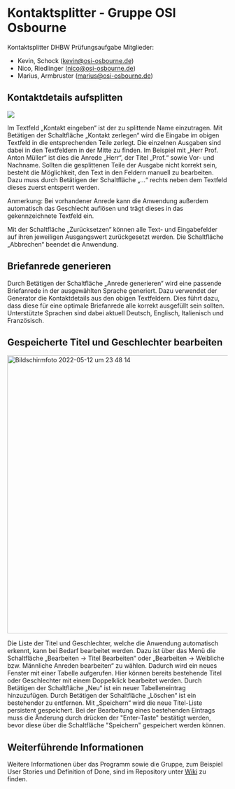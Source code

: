 # Kontaktsplitter - Gruppe OSI Osbourne
Kontaktsplitter DHBW Prüfungsaufgabe
Mitglieder:
- Kevin, Schock (kevin@osi-osbourne.de)
- Nico, Riedlinger (nico@osi-osbourne.de)
- Marius, Armbruster (marius@osi-osbourne.de)

## Kontaktdetails aufsplitten

![](https://i.imgur.com/SdK5rur.png)

Im Textfeld „Kontakt eingeben“ ist der zu splittende Name einzutragen. Mit Betätigen der Schaltfläche „Kontakt zerlegen“ wird die Eingabe im obigen Textfeld in die entsprechenden Teile zerlegt. Die einzelnen Ausgaben sind dabei in den Textfeldern in der Mitte zu finden. Im Beispiel mit „Herr Prof. Anton Müller“ ist dies die Anrede „Herr“, der Titel „Prof.“ sowie Vor- und Nachname. Sollten die gesplittenen Teile der Ausgabe nicht korrekt sein, besteht die Möglichkeit, den Text in den Feldern manuell zu bearbeiten. Dazu muss durch Betätigen der Schaltfläche „…“ rechts neben dem Textfeld dieses zuerst entsperrt werden.

Anmerkung: Bei vorhandener Anrede kann die Anwendung außerdem automatisch das Geschlecht auflösen und trägt dieses in das gekennzeichnete Textfeld ein.

Mit der Schaltfläche „Zurücksetzen“ können alle Text- und Eingabefelder auf ihren jeweiligen Ausgangswert zurückgesetzt werden. Die Schaltfläche „Abbrechen“ beendet die Anwendung.

## Briefanrede generieren

Durch Betätigen der Schaltfläche „Anrede generieren“ wird eine passende Briefanrede in der ausgewählten Sprache generiert. Dazu verwendet der Generator die Kontaktdetails aus den obigen Textfeldern. Dies führt dazu, dass diese für eine optimale Briefanrede alle korrekt ausgefüllt sein sollten. Unterstützte Sprachen sind dabei aktuell Deutsch, Englisch, Italienisch und Französisch.

## Gespeicherte Titel und Geschlechter bearbeiten

<img width="635" alt="Bildschirmfoto 2022-05-12 um 23 48 14" src="https://user-images.githubusercontent.com/67455968/168173659-f88baf48-b9f8-4a37-b7aa-d83cef26d6e5.png">


Die Liste der Titel und Geschlechter, welche die Anwendung automatisch erkennt, kann bei Bedarf bearbeitet werden. Dazu ist über das Menü die Schaltfläche „Bearbeiten -> Titel Bearbeiten“ oder „Bearbeiten -> Weibliche bzw. Männliche Anreden bearbeiten“ zu wählen. Dadurch wird ein neues Fenster mit einer Tabelle aufgerufen. Hier können bereits bestehende Titel oder Geschlechter mit einem Doppelklick bearbeitet werden. Durch Betätigen der Schaltfläche „Neu“ ist ein neuer Tabelleneintrag hinzuzufügen. Durch Betätigen der Schaltfläche „Löschen“ ist ein bestehender zu entfernen. Mit „Speichern“ wird die neue Titel-Liste persistent gespeichert. Bei der Bearbeitung eines bestehenden Eintrags muss die Änderung durch drücken der "Enter-Taste" bestätigt werden, bevor diese über die Schaltfläche "Speichern" gespeichert werden können.

## Weiterführende Informationen

Weitere Informationen über das Programm sowie die Gruppe, zum Beispiel User Stories und Definition of Done, sind im Repository unter [Wiki](https://github.com/OSI-Osbourne/Kontaktsplitter/wiki) zu finden.
